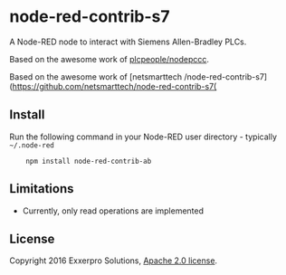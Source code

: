 node-red-contrib-s7
=====================
A Node-RED node to interact with Siemens Allen-Bradley PLCs.

Based on the awesome work of [plcpeople/nodepccc](https://github.com/plcpeople/nodepccc).

Based on the awesome work of [netsmarttech /node-red-contrib-s7](https://github.com/netsmarttech/node-red-contrib-s7(

Install
-----------

Run the following command in your Node-RED user directory - typically `~/.node-red`

        npm install node-red-contrib-ab

		
Limitations
-----------

* Currently, only read operations are implemented

License
-----------
Copyright 2016 Exxerpro Solutions, [Apache 2.0 license](LICENSE).